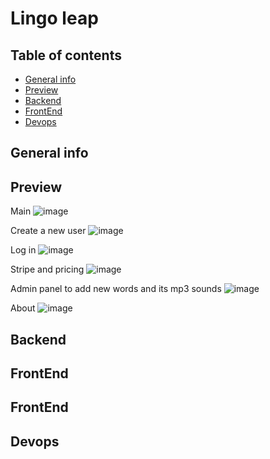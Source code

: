 # Lingo leap

## Table of contents
* [General info](#general-info)
* [Preview](#preview)
* [Backend](#backend)
* [FrontEnd](#frontend)
* [Devops](#devops)


## General info

## Preview

Main
![image](https://github.com/user-attachments/assets/99e40b95-077f-4e5e-958f-5aca3bb113bd)

Create a new user
![image](https://github.com/user-attachments/assets/4aca8fa9-fcf0-470c-a2a7-ed7be52266bc)

Log in
![image](https://github.com/user-attachments/assets/b7e8f968-9e5a-4e7f-ad54-96fc374b89cf)

Stripe and pricing
![image](https://github.com/user-attachments/assets/c00403a8-1840-43fe-9386-64e1e32819bc)

Admin panel to add new words and its mp3 sounds
![image](https://github.com/user-attachments/assets/9cfc6891-32e1-49aa-b8b9-fc21dc99de65)

About
![image](https://github.com/user-attachments/assets/191fbfdb-1bf5-4c60-9f8d-83a3661b6cb3)

## Backend

## FrontEnd

## FrontEnd

## Devops
